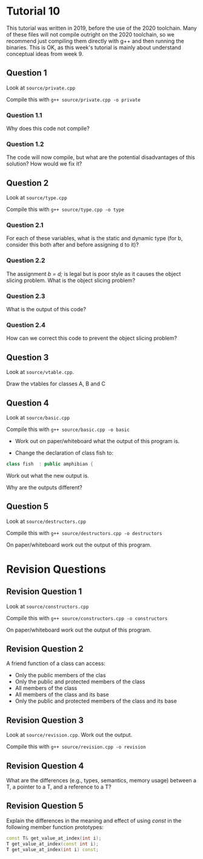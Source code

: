 # Tutorial 10

This tutorial was written in 2019, before the use of the 2020 toolchain. Many of these files will not compile outright on the 2020 toolchain, so we recommend just compiling them directly with g++ and then running the binaries. This is OK, as this week's tutorial is mainly about understand conceptual ideas from week 9.

## Question 1

Look at `source/private.cpp`

Compile this with `g++ source/private.cpp -o private`

### Question 1.1

Why does this code not compile?

### Question 1.2

The code will now compile, but what are the potential disadvantages of this solution? How would we fix it?

## Question 2

Look at `source/type.cpp`

Compile this with `g++ source/type.cpp -o type`

### Question 2.1

For each of these variables, what is the static and dynamic type (for b, consider this both after and before assigning d to it)?

### Question 2.2

The assignment *b = d;* is legal but is poor style as it causes the object slicing problem. What is the object slicing problem?

### Question 2.3

What is the output of this code?

### Question 2.4

How can we correct this code to prevent the object slicing problem?

## Question 3

Look at `source/vtable.cpp`.

Draw the vtables for classes A, B and C

## Question 4

Look at `source/basic.cpp`

Compile this with `g++ source/basic.cpp -o basic`

* Work out on paper/whiteboard what the output of this program is.

* Change the declaration of class fish to:
```cpp
class fish  : public amphibian {
```

Work out what the new output is.

Why are the outputs different?

## Question 5

Look at `source/destructors.cpp`

Compile this with `g++ source/destructors.cpp -o destructors`

On paper/whiteboard work out the output of this program.

# Revision Questions

## Revision Question 1

Look at `source/constructors.cpp`

Compile this with `g++ source/constructors.cpp -o constructors`

On paper/whiteboard work out the output of this program.

## Revision Question 2

A friend function of a class can access:
 * Only the public members of the clas
 * Only the public and protected members of the class
 * All members of the class
 * All members of the class and its base
 * Only the public and protected members of the class and its base

## Revision Question 3

Look at `source/revision.cpp`. Work out the output.

Compile this with `g++ source/revision.cpp -o revision`

## Revision Question 4

What are the differences (e.g., types, semantics, memory usage) between a T, a pointer to a T, and a reference to a T?

## Revision Question 5

Explain the differences in the meaning and effect of using *const* in the following member function prototypes:

```cpp
const T& get_value_at_index(int i);
T get_value_at_index(const int i);
T get_value_at_index(int i) const;
```

